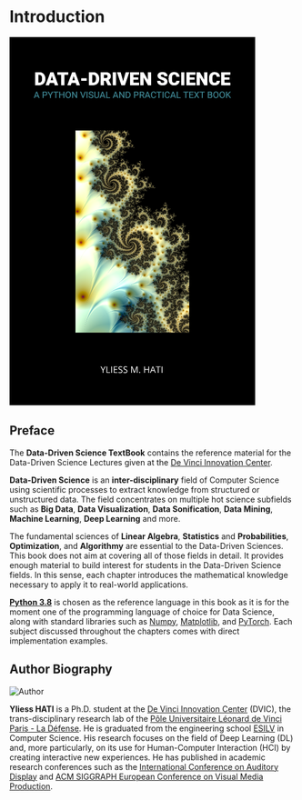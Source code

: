 # Introduction

![BookCover](resources/cover_book.png)

## Preface

The **Data-Driven Science TextBook** contains the reference material for the Data-Driven Science Lectures given at the [De Vinci Innovation Center](https://dvic.devinci.fr/).

**Data-Driven Science** is an **inter-disciplinary** field of Computer Science using scientific processes to extract knowledge from structured or unstructured data. The field concentrates on multiple hot science subfields such as **Big Data**, **Data Visualization**, **Data Sonification**, **Data Mining**, **Machine Learning**, **Deep Learning** and more.

The fundamental sciences of **Linear Algebra**, **Statistics** and **Probabilities**, **Optimization**, and **Algorithmy**  are essential to the Data-Driven Sciences. This book does not aim at covering all of those fields in detail. It provides enough material to build interest for students in the Data-Driven Science fields. In this sense, each chapter introduces the mathematical knowledge necessary to apply it to real-world applications.

**[Python 3.8](https://www.python.org/)** is chosen as the reference language in this book as it is for the moment one of the programming language of choice for Data Science, along with standard libraries such as [Numpy](https://numpy.org/), [Matplotlib](https://matplotlib.org/), and [PyTorch](https://pytorch.org/). Each subject discussed throughout the chapters comes with direct implementation examples.

## Author Biography

![Author](https://avatars3.githubusercontent.com/u/22802760?s=400&u=2684db709294d703009a7082c2968020a85c56d0&v=4)

**Yliess HATI** is a Ph.D. student at the [De Vinci Innovation Center](https://dvic.devinci.fr/) (DVIC), the trans-disciplinary research lab of the [Pôle Universitaire Léonard de Vinci Paris - La Défense](https://www.devinci.fr/). He is graduated from the engineering school [ESILV](https://www.esilv.fr/) in Computer Science. His research focuses on the field of Deep Learning (DL) and, more particularly, on its use for Human-Computer Interaction (HCI) by creating interactive new experiences. He has published in academic research conferences such as the [International Conference on Auditory Display](https://icad2019.icad.org/) and [ACM SIGGRAPH European Conference on Visual Media Production](https://www.cvmp-conference.org/2019/).
